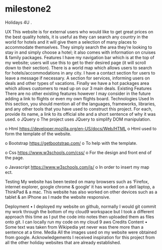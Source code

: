 # milestone2


Holidays 4U
. 
 
 
UX
This website is for external users who would like to get great prices on the best quality hotels, it is useful as they can search any country in the world for hotels and it will give them a selection of many places to accommodate themselves. They simply search the area they’re looking to stay in and simply choose a hotel; it also comes with information on cruises & family packages.
Features
I have my navigation bar which is at the top of my website; users will use this to get to their desired page (it will scroll down to their section).
There is a world map which allows users to search for hotels/accommodations in any city.
I have a contact section for users to leave a message if necessary.
A section for services, informing users on deals and other types of vacations. 
Finally we have a hot packages area which allows customers to read up on our 3 main deals.
Existing Features
There are no other existing features however I may consider in the future adding a link to flights or even my own flights board.
Technologies Used
In this section, you should mention all of the languages, frameworks, libraries, and any other tools that you have used to construct this project. For each, provide its name, a link to its official site and a short sentence of why it was used.
o	JQuery 
o	The project uses JQuery to simplify DOM manipulation.

o	Html  https://developer.mozilla.org/en-US/docs/Web/HTML 
o	Html used to form the template of the website.

o	Bootstrap https://getbootstrap.com/ 
o	To help with the template.

o	Css https://www.w3schools.com/css/
o	For the design and front end of the page.

o	Javascript  https://www.w3schools.com/js/ 
o	In order to insert my map ect.


    
Testing
My website has been tested on many browsers such as ‘Firefox, internet explorer, google chrome & google’ it has worked on a dell laptop, a ThinkPad & a mac. This website has also worked on other devices such as a tablet & an iPhone as I made the website responsive. 

Deployment
•	I deployed my website on github, normally I would git commit my work through the bottom of my cloud9 workspace but I took a different approach this time as I put the code into notes then uploaded them as files onto git.
I can locally run my code on my cloud 9 aws
Credits
Content
•	Some text was taken from Wikipedia yet never was there more than a sentence at a time.
Media
All the images used on my website were obtained from google.
Acknowledgements
I received inspiration for this project from all the other holiday websites that are already established.

